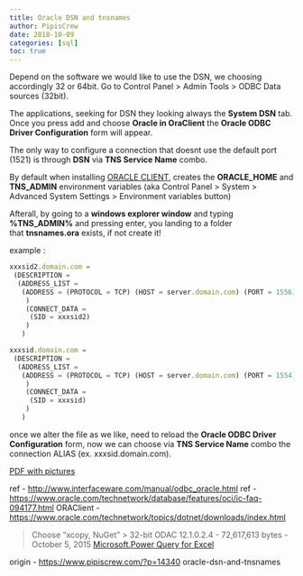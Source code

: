 ```yaml
---
title: Oracle DSN and tnsnames
author: PipisCrew
date: 2018-10-09
categories: [sql]
toc: true
---
```


Depend on the software we would like to use the DSN, we choosing accordingly 32 or 64bit. Go to Control Panel > Admin Tools > ODBC Data sources (32bit).

The applications, seeking for DSN they looking always the **System DSN** tab. Once you press add and choose **Oracle in OraClient** the **Oracle ODBC Driver Configuration** form will appear.

The only way to configure a connection that doesnt use the default port (1521) is through **DSN** via **TNS Service Name** combo.

By default when installing [ORACLE CLIENT](https://www.oracle.com/technetwork/topics/dotnet/downloads/index.html), creates the **ORACLE_HOME** and **TNS_ADMIN** environment variables (aka Control Panel > System > Advanced System Settings > Environment variables button)

Afterall, by going to a **windows explorer window** and typing **%TNS_ADMIN%** and pressing enter, you landing to a folder that **tnsnames.ora** exists, if not create it!

example :

```js
xxxsid2.domain.com = 
 (DESCRIPTION = 
  (ADDRESS_LIST = 
   (ADDRESS = (PROTOCOL = TCP) (HOST = server.domain.com) (PORT = 1556))
    )
    (CONNECT_DATA = 
     (SID = xxxsid2)
    )
   )

xxxsid.domain.com = 
 (DESCRIPTION = 
  (ADDRESS_LIST = 
   (ADDRESS = (PROTOCOL = TCP) (HOST = server.domain.com) (PORT = 1554))
    )
    (CONNECT_DATA = 
     (SID = xxxsid)
    )
   )
```

once we alter the file as we like, need to reload the **Oracle ODBC Driver Configuration** form, now we can choose via **TNS Service Name** combo the connection ALIAS (ex. xxxsid.domain.com).

[PDF with pictures](https://docdroid.net/nrRxwu3)

ref - http://www.interfaceware.com/manual/odbc_oracle.html
ref - https://www.oracle.com/technetwork/database/features/oci/ic-faq-094177.html
ORAClient - https://www.oracle.com/technetwork/topics/dotnet/downloads/index.html
> Choose “xcopy, NuGet” > 32-bit ODAC 12.1.0.2.4 - 72,617,613 bytes - October 5, 2015
[Microsoft.Power Query for Excel](https://www.microsoft.com/en-us/download/details.aspx?id=39379)

origin - https://www.pipiscrew.com/?p=14340 oracle-dsn-and-tnsnames